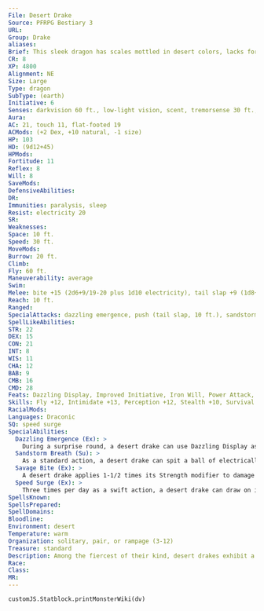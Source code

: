 ```yaml
---
File: Desert Drake
Source: PFRPG Bestiary 3
URL: 
Group: Drake
aliases: 
Brief: This sleek dragon has scales mottled in desert colors, lacks forelimbs, and sports massive wings on its lissome back.
CR: 8
XP: 4800
Alignment: NE
Size: Large
Type: dragon
SubType: (earth)
Initiative: 6
Senses: darkvision 60 ft., low-light vision, scent, tremorsense 30 ft.; Perception +12
Aura: 
AC: 21, touch 11, flat-footed 19
ACMods: (+2 Dex, +10 natural, -1 size)
HP: 103
HD: (9d12+45)
HPMods: 
Fortitude: 11
Reflex: 8
Will: 8
SaveMods: 
DefensiveAbilities: 
DR: 
Immunities: paralysis, sleep
Resist: electricity 20
SR: 
Weaknesses: 
Space: 10 ft.
Speed: 30 ft.
MoveMods: 
Burrow: 20 ft.
Climb: 
Fly: 60 ft.
Maneuverability: average
Swim: 
Melee: bite +15 (2d6+9/19-20 plus 1d10 electricity), tail slap +9 (1d8+3 plus push)
Reach: 10 ft.
Ranged: 
SpecialAttacks: dazzling emergence, push (tail slap, 10 ft.), sandstorm breath, savage bite
SpellLikeAbilities: 
STR: 22
DEX: 15
CON: 21
INT: 8
WIS: 11
CHA: 12
BAB: 9
CMB: 16
CMD: 28
Feats: Dazzling Display, Improved Initiative, Iron Will, Power Attack, Weapon Focus (bite)
Skills: Fly +12, Intimidate +13, Perception +12, Stealth +10, Survival +12
RacialMods: 
Languages: Draconic
SQ: speed surge
SpecialAbilities:
  Dazzling Emergence (Ex): >
    During a surprise round, a desert drake can use Dazzling Display as a standard action.
  Sandstorm Breath (Su): >
    As a standard action, a desert drake can spit a ball of electrically charged sand that bursts into a cloud. This attack has a range of 60 feet and deals 3d6 points of slashing damage plus 4d8 points of electricity damage in a 15-foot-radius spread (Reflex DC 19 half ). The cloud  remains for 1d4 rounds, dealing no damage but otherwise acting as obscuring mist. Once a desert drake uses its breath, it cannot do so again for 1d6 rounds. The save DC is Constitution-based.
  Savage Bite (Ex): >
    A desert drake applies 1-1/2 times its Strength modifier to damage dealt with its bite attack, and it threatens a critical hit on a 19-20.
  Speed Surge (Ex): >
    Three times per day as a swift action, a desert drake can draw on its draconic heritage for a boost of strength and speed that allows it to take an additional move action that round.
SpellsKnown: 
SpellsPrepared: 
SpellDomains: 
Bloodline: 
Environment: desert
Temperature: warm
Organization: solitary, pair, or rampage (3-12)
Treasure: standard
Description: Among the fiercest of their kind, desert drakes exhibit a lust for destruction as merciless as any desert storm. These fierce, ambush predators hunt by finding high perches among rocky outcroppings and surveying their surroundings. When likely prey wanders into sight, a desert drake dives into the sand and burrows toward its quarry or flies low with cover from dunes or other outcroppings. Drawing near the likely path of its victims, it bursts from the sand or dives from above to catch foes off guard, preferring to attack targets that exhibit the most fear first. Before enemies can recover from the initial onslaught, a desert drake exhales a cloud of electrified dust, using its superior senses to press the attack. Mated pairs of desert drakes hunt larger prey and groups of victims, and rampages of the beasts might gather near overland trade routes to devour whole caravans.  A typical desert drake measures 15 feet long from nose to tail tip, has a supple, wormlike build, and weighs about 2,500 pounds.
Race: 
Class: 
MR: 
---
```

```dataviewjs
customJS.Statblock.printMonsterWiki(dv)
```

